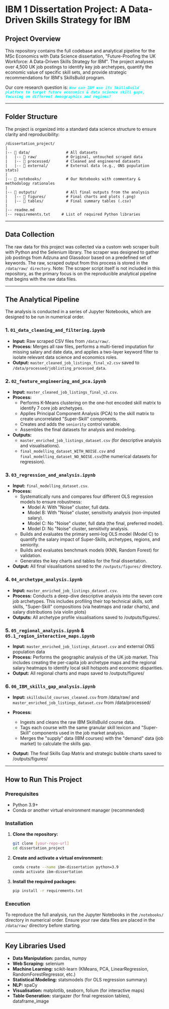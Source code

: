 # IBM 1 Dissertation Project: A Data-Driven Skills Strategy for IBM

##  Project Overview

This repository contains the full codebase and analytical pipeline for the MSc Economics with Data Science dissertation, "Future-Proofing the UK Workforce: A Data-Driven Skills Strategy for IBM". The project analyses over 4,500 UK job postings to identify key job archetypes, quantify the economic value of specific skill sets, and provide strategic recommendations for IBM's SkillsBuild program.

Our core research question is: 
<code style="color: aqua">***How can IBM use its SkillsBuild platform to target future economics & data science skill gaps, focusing on different demographics and regions?***</code>

---

## Folder Structure

The project is organized into a standard data science structure to ensure clarity and reproducibility:

```
/dissertation_project/
|
|-- 📂 data/                # All datasets
|   |-- 📂 raw/             # Original, untouched scraped data
|   |-- 📂 processed/       # Cleaned and engineered datasets
|   |-- 📂 external/        # External data (e.g., ONS population stats)
|
|-- 📂 notebooks/           # Our Notebooks with commentary & methodology rationales
|
|-- 📂 outputs/             # All final outputs from the analysis
|   |-- 📂 figures/         # Final charts and plots (.png)
|   |-- 📂 tables/          # Final summary tables (.csv)
|
|-- readme.md            
|-- requirements.txt     # List of required Python libraries
```

---
## Data Collection 

The raw data for this project was collected via a custom web scraper built with Python 
and the Selenium library. The scraper was designed to gather job postings from Adzuna and Glassdoor based on a predefined set of keywords. The raw, scraped output from this process is stored in the `/data/raw/ directory`. Note: The scraper script itself is not included in this repository, as the primary focus is on the reproducible analytical pipeline that begins with the raw data files.

---

## The Analytical Pipeline

The analysis is conducted in a series of Jupyter Notebooks, which are designed to be run in numerical order.

### **1. `01_data_cleaning_and_filtering.ipynb`**
* **Input:** Raw scraped CSV files from `/data/raw/`.
* **Process:** Merges all raw files, performs a multi-tiered imputation for missing salary and date data, and applies a two-layer keyword filter to isolate relevant data science and economics roles.
* **Output:** `master_cleaned_job_listings_final_v2.csv` saved to `/data/processed/joblisting_processed_data`.

### **2. `02_feature_engineering_and_pca.ipynb`**
* **Input:** `master_cleaned_job_listings_final_v2.csv`.
* **Process:**
    * Performs K-Means clustering on the one-hot encoded skill matrix to identify 7 core job archetypes.
    * Applies Principal Component Analysis (PCA) to the skill matrix to create uncorrelated "Super-Skill" components.
    * Creates and adds the `seniority` control variable.
    * Assembles the final datasets for analysis and modeling.
* **Outputs:**
    * `master_enriched_job_listings_dataset.csv` (for descriptive analysis and visualisations).
    * `final_modelling_dataset_WITH_NOISE.csv` and `final_modelling_dataset_NO_NOISE.csv`(the numerical datasets for regression).

### **3. `03_regression_and_analysis.ipynb`**
* **Input:** `final_modelling_dataset.csv`.
* **Process:**
    * Systematically runs and compares four different OLS regression models to ensure robustness:
       * Model A: With "Noise" cluster, full data.
       * Model B: With "Noise" cluster, sensitivity analysis (non-imputed salary).
       * Model C: No "Noise" cluster, full data (the final, preferred model).
       * Model D: No "Noise" cluster, sensitivity analysis.
    * Builds and evaluates the primary semi-log OLS model (Model C) to quantify the salary impact of Super-Skills, archetypes, regions, and seniority.
    * Builds and evaluates benchmark models (KNN, Random Forest) for validation.
    * Generates the key charts and tables for the final dissertation.
* **Output:** All final visualisations saved to the `/outputs/figures/` directory.

### **4. `04_archetype_analysis.ipynb`**
* **Input:** `master_enriched_job_listings_dataset.csv`.
* **Process:** Conducts a deep-dive descriptive analysis into the seven core job archetypes. This includes profiling their top technical skills, soft skills, "Super-Skill" compositions (via heatmaps and radar charts), and salary distributions (via violin plots)
* **Outputs:** All archetype profile visualisations saved to /outputs/figures/.

### **5. `05_regional_analysis.ipynb` & `05.1_region_interactive_maps.ipynb`**
* **Input:** `master_enriched_job_listings_dataset.csv` and external ONS population data
* **Process:** Performs the geographic analysis of the UK job market. This includes creating the per-capita job archetype maps and the regional salary heatmaps to identify local skill hotspots and economic disparities.
* **Output:** All regional charts and maps saved to /outputs/figures/

### **6. `06_IBM_skills_gap_analysis.ipynb`**
* **Input:** `skillsbuild_courses_cleaned.csv` from /data/raw/ and `master_enriched_job_listings_dataset.csv` from /data/processed/
* **Process:**
   * Ingests and cleans the raw IBM SkillsBuild course data.
   * Tags each course with the same granular skill lexicon and "Super-Skill" components used in the job market analysis.
   * Merges the "supply" data (IBM courses) with the "demand" data (job market) to calculate the skills gap.

* **Output:** The final Skills Gap Matrix and strategic bubble charts saved to /outputs/figures/
---

## How to Run This Project

### Prerequisites

* Python 3.9+
* Conda or another virtual environment manager (recommended)

### Installation

1.  **Clone the repository:**
    ```bash
    git clone [your-repo-url]
    cd dissertation_project
    ```

2.  **Create and activate a virtual environment:**
    ```bash
    conda create --name ibm-dissertation python=3.9
    conda activate ibm-dissertation
    ```

3.  **Install the required packages:**
    ```bash
    pip install -r requirements.txt
    ```

### Execution

To reproduce the full analysis, run the Jupyter Notebooks in the `/notebooks/` directory in numerical order. Ensure your raw data files are placed in the `/data/raw/` directory before starting.

---

## Key Libraries Used

* **Data Manipulation:** pandas, numpy
* **Web Scraping:** selenium
* **Machine Learning:** scikit-learn (KMeans, PCA, LinearRegression, RandomForestRegressor, etc.)
* **Statistical Modeling:** statsmodels (for OLS regression summary)
* **NLP:** spaCy
* **Visualisation:** matplotlib, seaborn, folium (for interactive maps)
* **Table Generation:** stargazer (for final regression tables), dataframe_image
